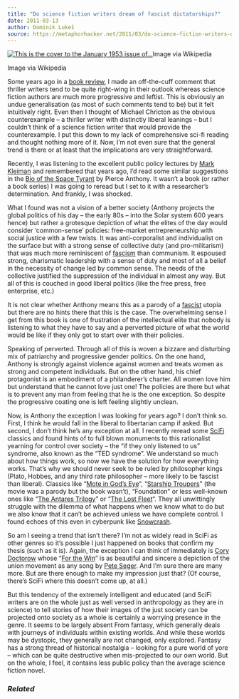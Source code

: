 ```yaml
---
title: "Do science fiction writers dream of fascist dictatorships?"
date: 2011-03-13
author: Dominik Lukeš
source: https://metaphorhacker.net/2011/03/do-science-fiction-writers-dream-of-fascist-dictatorships
---
```


[![This is the cover to the January 1953 issue of...](http://upload.wikimedia.org/wikipedia/en/thumb/9/98/Galaxy_Science_Fiction_Jan_1953_front_cover.jpg/300px-Galaxy_Science_Fiction_Jan_1953_front_cover.jpg "This is the cover to the January 1953 issue of...")](http://en.wikipedia.org/wiki/File:Galaxy_Science_Fiction_Jan_1953_front_cover.jpg)Image via Wikipedia

Image via Wikipedia

Some years ago in a [book review](http://dominiklukes.net), I made an off-the-cuff comment that thriller writers tend to be quite right-wing in their outlook whereas science fiction authors are much more progressive and leftist. This is obviously an undue generalisation (as most of such comments tend to be) but it felt intuitively right. Even then I thought of Michael Chricton as the obvious counterexample – a thirller writer with distinctly liberal leanings – but I couldn’t think of a science fiction writer that would provide the counterexample. I put this down to my lack of comprehensive sci-fi reading and thought nothing more of it. Now, I’m not even sure that the general trend is there or at least that the implications are very straightforward.

Recently, I was listening to the excellent public policy lectures by [Mark Kleiman](http://en.wikipedia.org/wiki/Mark_A.R._Kleiman "Mark A.R. Kleiman") and remembered that years ago, I’d read some similar suggestions in the [Bio of the Space Tyrant](http://en.wikipedia.org/wiki/Bio_of_a_Space_Tyrant) by Pierce Anthony. It wasn’t a book (or rather a book series) I was going to reread but I set to it with a researcher’s determination. And frankly, I was shocked.

What I found was not a vision of a better society (Anthony projects the global politics of his day – the early 80s – into the Solar system 600 years hence) but rather a grotesque depiction of what the elites of the day would consider ‘common-sense’ policies: free-market entrepreneurship with social justice with a few twists. It was anti-corporalist and individualist on the surface but with a strong sense of collective duty (and pro-militarism) that was much more reminiscent of [fascism](http://en.wikipedia.org/wiki/Fascism) than communism. It espoused strong, charismatic leadership with a sense of duty and most of all a belief in the necessity of change led by common sense. The needs of the collective justified the suppression of the individual in almost any way. But all of this is couched in good liberal politics (like the free press, free enterprise, etc.)

It is not clear whether Anthony means this as a parody of a [fascist](http://en.wikipedia.org/wiki/Fascism) utopia but there are no hints there that this is the case. The overwhelming sense I get from this book is one of frustration of the intellectual elite that nobody is listening to what they have to say and a perverted picture of what the world would be like if they only got to start over with their policies.

Speaking of perverted. Through all of this is woven a bizzare and disturbing mix of patriarchy and progressive gender politics. On the one hand, Anthony is strongly against violence against women and treats women as strong and competent individuals. But on the other hand, his chief protagonist is an embodiment of a philanderer’s charter. All women love him but understand that he cannot love just one! The policies are there but what is to prevent any man from feeling that he is the one exception. So despite the progressive coating one is left feeling slightly unclean.

Now, is Anthony the exception I was looking for years ago? I don’t think so. First, I think he would fall in the liberal to libertarian camp if asked. But second, I don’t think he’s any exception at all. I recently reread some [SciFi](http://en.wikipedia.org/wiki/Science_fiction "Science fiction") classics and found hints of to full blown monuments to this rationalist yearning for control over society – the “if they only listened to us” syndrome, also known as the “TED syndrome”. We understand so much about how things work, so now we have the solution for how everything works. That’s why we should never seek to be ruled by philosopher kings (Plato, Hobbes, and any third rate philosopher – more likely to be fascist than liberal). Classics like “[Mote in God’s Eye](http://en.wikipedia.org/wiki/The_Mote_in_God%27s_Eye "The Mote in God's Eye")“, “[Starship Troupers](http://en.wikipedia.org/wiki/Starship_Troupers "Starship Troupers")” (the movie was a parody but the book wasn’t), “Foundation” or less well-known ones like “[The Antares Trilogy](http://www.scifi-az.com/)” or “[The Lost Fleet](http://en.wikipedia.org/wiki/The_Lost_Fleet "The Lost Fleet")“. They all unwittingly struggle with the dilemma of what happens when we know what to do but we also know that it can’t be achieved unless we have complete control. I found echoes of this even in cyberpunk like [Snowcrash](http://en.wikipedia.org/wiki/Snow_Crash "Snow Crash").

So am I seeing a trend that isn’t there? I’m not as widely read in SciFi as other genres so it’s possible I just happened on books that confirm my thesis (such as it is). Again, the exception I can think of immediately is [Cory Doctorow](http://www.craphound.com/ "Cory Doctorow") whose “[For the Win](http://www.amazon.com/Win-Cory-Doctorow/dp/0765322161%3FSubscriptionId%3D0G81C5DAZ03ZR9WH9X82%26tag%3Dbohemicaco%26linkCode%3Dxm2%26camp%3D2025%26creative%3D165953%26creativeASIN%3D0765322161 "For the Win")” is as beautiful and sincere a depiction of the union movement as any song by [Pete Seger](http://www.youtube.com/watch?v=ZfXSlmWI_7c "Happy 90th Birthday Pete Seeger!"). And I’m sure there are many more. But are there enough to make my impression just that? (Of course, there’s SciFi where this doesn’t come up, at all.)

But this tendency of the extremely intelligent and educated (and SciFi writers are on the whole just as well versed in anthropology as they are in science) to tell stories of how their images of the just society can be projected onto society as a whole is certainly a worrying presence in the genre. It seems to be largely absent From fantasy, which generally deals with journeys of individuals within existing worlds. And while these worlds may be dystopic, they generally are not changed, only explored. Fantasy has a strong thread of historical nostalgia – looking for a pure world of yore – which can be quite destructive when mis-projected to our own world. But on the whole, I feel, it contains less public policy than the average science fiction novel.

### *Related*